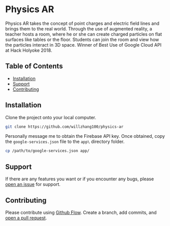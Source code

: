 # Physics AR

Physics AR takes the concept of point charges and electric field lines and brings them to the real world. Through the use of augmented reality, a teacher hosts a room, where he or she can create charged particles on flat surfaces like tables or the floor. Students can join the room and view how the particles interact in 3D space. Winner of Best Use of Google Cloud API at Hack Holyoke 2018.

## Table of Contents

- [Installation](#installation)
- [Support](#support)
- [Contributing](#contributing)

## Installation

Clone the project onto your local computer.

```sh
git clone https://github.com/willzhang100/physics-ar
```

Personally message me to obtain the Firebase API key. Once obtained, copy the `google-services.json` file to the `app\` directory folder.

```sh
cp /path/to/google-services.json app/
```

## Support

If there are any features you want or if you encounter any bugs, please [open an issue](https://github.com/willzhang100/physics-ar/issues) for support.

## Contributing

Please contribute using [Github Flow](https://guides.github.com/introduction/flow/). Create a branch, add commits, and [open a pull request](https://github.com/willzhang100/physics-ar/pulls).
